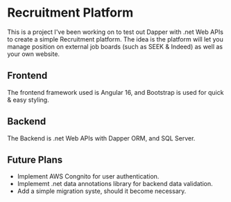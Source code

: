 # Recruitment Platform
This is a project I've been working on to test out Dapper with .net Web APIs to create a simple Recruitment platform.
The idea is the platform will let you manage position on external job boards (such as SEEK & Indeed) as well as your own website. 

## Frontend
The frontend framework used is Angular 16, and  Bootstrap is used for quick & easy styling.

## Backend
The Backend is .net Web APIs with Dapper ORM, and SQL Server. 


## Future Plans
- Implement AWS Congnito for user authentication.
- Implememt .net data annotations library for backend data validation.
- Add a simple migration syste, should it become necessary.
